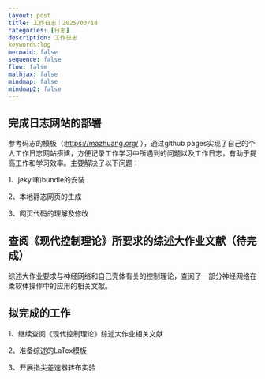 ```yaml
---
layout: post
title: 工作日志｜2025/03/18
categories: [日志]
description: 工作日志
keywords:log
mermaid: false
sequence: false
flow: false
mathjax: false
mindmap: false
mindmap2: false
---
```


## 完成日志网站的部署

参考码志的模板（:https://mazhuang.org/ ），通过github pages实现了自己的个人工作日志网站搭建，方便记录工作学习中所遇到的问题以及工作日志，有助于提高工作和学习效率。主要解决了以下问题：

1、jekyll和bundle的安装

2、本地静态网页的生成

3、网页代码的理解及修改

## 查阅《现代控制理论》所要求的综述大作业文献（待完成）

综述大作业要求与神经网络和自己壳体有关的控制理论，查阅了一部分神经网络在柔软体操作中的应用的相关文献。

## 拟完成的工作

1、继续查阅《现代控制理论》综述大作业相关文献

2、准备综述的LaTex模板

3、开展指尖差速器转布实验

